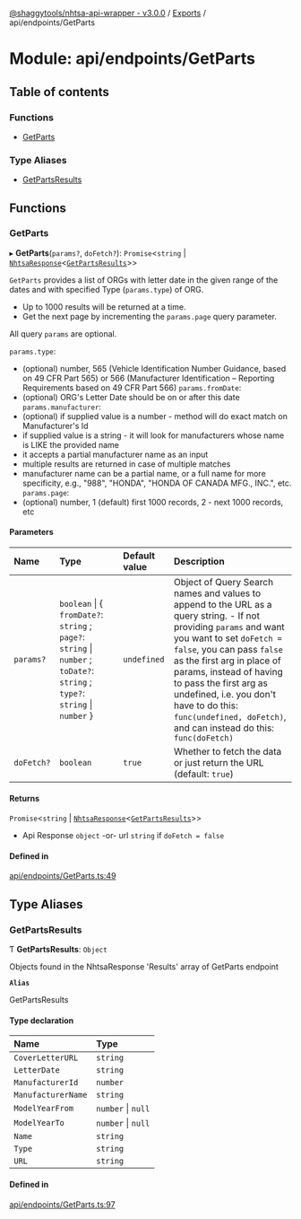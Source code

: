 [@shaggytools/nhtsa-api-wrapper - v3.0.0](../index.md) / [Exports](../modules.md) / api/endpoints/GetParts

# Module: api/endpoints/GetParts

## Table of contents

### Functions

- [GetParts](api_endpoints_GetParts.md#getparts)

### Type Aliases

- [GetPartsResults](api_endpoints_GetParts.md#getpartsresults)

## Functions

### GetParts

▸ **GetParts**(`params?`, `doFetch?`): `Promise`<`string` \| [`NhtsaResponse`](api_types.md#nhtsaresponse)<[`GetPartsResults`](api_endpoints_GetParts.md#getpartsresults)\>\>

`GetParts` provides a list of ORGs with letter date in the given range of the dates and with
specified Type (`params.type`) of ORG.

- Up to 1000 results will be returned at a time.
- Get the next page by incrementing the `params.page` query parameter.

All query `params` are optional.

`params.type`:
- (optional) number, 565 (Vehicle Identification Number Guidance, based on 49 CFR Part 565)
  or 566 (Manufacturer Identification – Reporting Requirements based on 49 CFR Part 566)
`params.fromDate`:
- (optional) ORG's Letter Date should be on or after this date
`params.manufacturer`:
- (optional) if supplied value is a number - method will do exact match on Manufacturer's Id
- if supplied value is a string - it will look for manufacturers whose name is LIKE the provided
  name
- it accepts a partial manufacturer name as an input
- multiple results are returned in case of multiple matches
- manufacturer name can be a partial name, or a full name for more specificity, e.g., "988",
  "HONDA", "HONDA OF CANADA MFG., INC.", etc.
`params.page`:
 - (optional) number, 1 (default) first 1000 records, 2 - next 1000 records, etc

#### Parameters

| Name | Type | Default value | Description |
| :------ | :------ | :------ | :------ |
| `params?` | `boolean` \| { `fromDate?`: `string` ; `page?`: `string` \| `number` ; `toDate?`: `string` ; `type?`: `string` \| `number`  } | `undefined` | Object of Query Search names and values to append to the URL as a query string. - If not providing `params` and want you want to set `doFetch = false`, you can pass `false` as the first arg in place of params, instead of having to pass the first arg as undefined, i.e. you don't have to do this: `func(undefined, doFetch)`, and can instead do this: `func(doFetch)` |
| `doFetch?` | `boolean` | `true` | Whether to fetch the data or just return the URL (default: `true`) |

#### Returns

`Promise`<`string` \| [`NhtsaResponse`](api_types.md#nhtsaresponse)<[`GetPartsResults`](api_endpoints_GetParts.md#getpartsresults)\>\>

- Api Response `object`
-or- url `string` if `doFetch = false`

#### Defined in

[api/endpoints/GetParts.ts:49](https://github.com/ShaggyTech/nhtsa-api-wrapper/blob/a4e673e/packages/lib/src/api/endpoints/GetParts.ts#L49)

## Type Aliases

### GetPartsResults

Ƭ **GetPartsResults**: `Object`

Objects found in the NhtsaResponse 'Results' array of GetParts endpoint

**`Alias`**

GetPartsResults

#### Type declaration

| Name | Type |
| :------ | :------ |
| `CoverLetterURL` | `string` |
| `LetterDate` | `string` |
| `ManufacturerId` | `number` |
| `ManufacturerName` | `string` |
| `ModelYearFrom` | `number` \| ``null`` |
| `ModelYearTo` | `number` \| ``null`` |
| `Name` | `string` |
| `Type` | `string` |
| `URL` | `string` |

#### Defined in

[api/endpoints/GetParts.ts:97](https://github.com/ShaggyTech/nhtsa-api-wrapper/blob/a4e673e/packages/lib/src/api/endpoints/GetParts.ts#L97)
